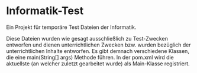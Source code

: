 # Informatik-Test
Ein Projekt für temporäre Test Dateien der Informatik.

Diese Dateien wurden wie gesagt ausschließlich zu Test-Zwecken entworfen und dienen unterrichtlichen Zwecken bzw. wurden bezüglich der unterrichtlichen Inhalte entworfen.
Es gibt demnach verschiedene Klassen, die eine main(String[] args) Methode führen. In der pom.xml wird die aktuellste (an welcher zuletzt gearbeitet wurde) als Main-Klasse registriert.